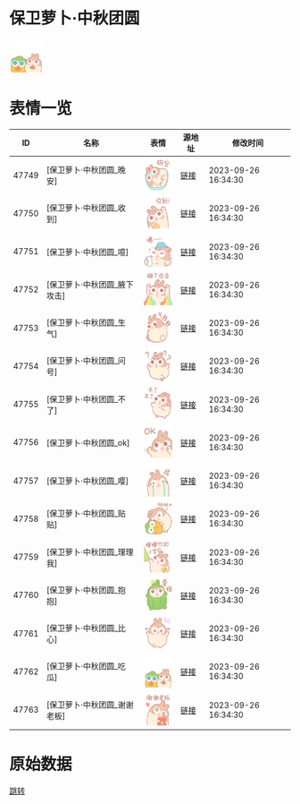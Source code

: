 # 保卫萝卜·中秋团圆

<img src="./cover.png" height="60" alt="cover" />

# 表情一览

|ID|名称|表情|源地址|修改时间|
|----|----|----|----|----|
|47749|[保卫萝卜·中秋团圆_晚安]|<img src="./pic/047749_%5B保卫萝卜·中秋团圆_晚安%5D.png" height="60" alt="晚安"/>|[链接](https://i0.hdslb.com/bfs/garb/f588ec9b5ecb880f11435febc3f1f3a47ed690ed.png)|2023-09-26 16:34:30|
|47750|[保卫萝卜·中秋团圆_收到]|<img src="./pic/047750_%5B保卫萝卜·中秋团圆_收到%5D.png" height="60" alt="收到"/>|[链接](https://i0.hdslb.com/bfs/garb/b9fc8616fc57641d54d0d54f00968dff16e253d6.png)|2023-09-26 16:34:30|
|47751|[保卫萝卜·中秋团圆_噫]|<img src="./pic/047751_%5B保卫萝卜·中秋团圆_噫%5D.png" height="60" alt="噫"/>|[链接](https://i0.hdslb.com/bfs/garb/ac7351eaae8ef1989cac63e21461c82a547ed3d8.png)|2023-09-26 16:34:30|
|47752|[保卫萝卜·中秋团圆_腋下攻击]|<img src="./pic/047752_%5B保卫萝卜·中秋团圆_腋下攻击%5D.png" height="60" alt="腋下攻击"/>|[链接](https://i0.hdslb.com/bfs/garb/e3b8e595c5bc5c1503952aefa9cabc1dc79b45ba.png)|2023-09-26 16:34:30|
|47753|[保卫萝卜·中秋团圆_生气]|<img src="./pic/047753_%5B保卫萝卜·中秋团圆_生气%5D.png" height="60" alt="生气"/>|[链接](https://i0.hdslb.com/bfs/garb/47e3d316a23548c044e7ad50a2b52abd7d96179a.png)|2023-09-26 16:34:30|
|47754|[保卫萝卜·中秋团圆_问号]|<img src="./pic/047754_%5B保卫萝卜·中秋团圆_问号%5D.png" height="60" alt="问号"/>|[链接](https://i0.hdslb.com/bfs/garb/85aa92d1cda7671b466f33dde8ccc388642fdcbb.png)|2023-09-26 16:34:30|
|47755|[保卫萝卜·中秋团圆_不了]|<img src="./pic/047755_%5B保卫萝卜·中秋团圆_不了%5D.png" height="60" alt="不了"/>|[链接](https://i0.hdslb.com/bfs/garb/612d235ad2d100fbc535f04f099408f07d3d768d.png)|2023-09-26 16:34:30|
|47756|[保卫萝卜·中秋团圆_ok]|<img src="./pic/047756_%5B保卫萝卜·中秋团圆_ok%5D.png" height="60" alt="ok"/>|[链接](https://i0.hdslb.com/bfs/garb/7151370170790a144debcc0f5961d227297fb846.png)|2023-09-26 16:34:30|
|47757|[保卫萝卜·中秋团圆_嘤]|<img src="./pic/047757_%5B保卫萝卜·中秋团圆_嘤%5D.png" height="60" alt="嘤"/>|[链接](https://i0.hdslb.com/bfs/garb/516e178dbba3850f620f4c5d5577c04b7ab12295.png)|2023-09-26 16:34:30|
|47758|[保卫萝卜·中秋团圆_贴贴]|<img src="./pic/047758_%5B保卫萝卜·中秋团圆_贴贴%5D.png" height="60" alt="贴贴"/>|[链接](https://i0.hdslb.com/bfs/garb/7207cd733ccbce25f6f8703bbe12e9a7cd92bcaf.png)|2023-09-26 16:34:30|
|47759|[保卫萝卜·中秋团圆_理理我]|<img src="./pic/047759_%5B保卫萝卜·中秋团圆_理理我%5D.png" height="60" alt="理理我"/>|[链接](https://i0.hdslb.com/bfs/garb/a413b74a28995bcb65eb854b71e2e859025ec93b.png)|2023-09-26 16:34:30|
|47760|[保卫萝卜·中秋团圆_抱抱]|<img src="./pic/047760_%5B保卫萝卜·中秋团圆_抱抱%5D.png" height="60" alt="抱抱"/>|[链接](https://i0.hdslb.com/bfs/garb/b3ae1d6f5aca8b3661e1a4ea113fffec2eeb04a4.png)|2023-09-26 16:34:30|
|47761|[保卫萝卜·中秋团圆_比心]|<img src="./pic/047761_%5B保卫萝卜·中秋团圆_比心%5D.png" height="60" alt="比心"/>|[链接](https://i0.hdslb.com/bfs/garb/13c26e99c52bdea2e6a0c435dbfe74c3dfecda54.png)|2023-09-26 16:34:30|
|47762|[保卫萝卜·中秋团圆_吃瓜]|<img src="./pic/047762_%5B保卫萝卜·中秋团圆_吃瓜%5D.png" height="60" alt="吃瓜"/>|[链接](https://i0.hdslb.com/bfs/garb/bf610287aec414357e9c0e92bf75794e70265232.png)|2023-09-26 16:34:30|
|47763|[保卫萝卜·中秋团圆_谢谢老板]|<img src="./pic/047763_%5B保卫萝卜·中秋团圆_谢谢老板%5D.png" height="60" alt="谢谢老板"/>|[链接](https://i0.hdslb.com/bfs/garb/9fa0b900b8b47fb07c864128b8dff3e54aed46e1.png)|2023-09-26 16:34:30|

# 原始数据

[跳转](./raw.json)

